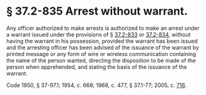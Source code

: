 # § 37.2-835 Arrest without warrant.

<p>Any officer authorized to make arrests is authorized to make an arrest under a warrant issued under the provisions of § <a href='http://law.lis.virginia.gov/vacode/37.2-833/'>37.2-833</a> or <a href='http://law.lis.virginia.gov/vacode/37.2-834/'>37.2-834</a>, without having the warrant in his possession, provided the warrant has been issued and the arresting officer has been advised of the issuance of the warrant by printed message or any form of wire or wireless communication containing the name of the person wanted, directing the disposition to be made of the person when apprehended, and stating the basis of the issuance of the warrant.</p><p>Code 1950, § 37-97.1; 1954, c. 668; 1968, c. 477, § 37.1-77; 2005, c. <a href='http://lis.virginia.gov/cgi-bin/legp604.exe?051+ful+CHAP0716'>716</a>.</p>
